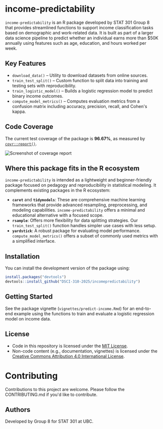 # income-predictability

`income-predictability` is an R package developed by STAT 301 Group 8 that provides streamlined functions to support income classification tasks based on demographic and work-related data. It is built as part of a larger data science pipeline to predict whether an individual earns more than \$50K annually using features such as age, education, and hours worked per week.

## Key Features

- `download_data()` – Utility to download datasets from online sources.
- `train_test_split()` – Custom function to split data into training and testing sets with reproducibility.
- `train_logistic_model()` – Builds a logistic regression model to predict binary income outcomes.
- `compute_model_metrics()` – Computes evaluation metrics from a confusion matrix including accuracy, precision, recall, and Cohen's kappa.

## Code Coverage
The current test coverage of the package is **96.67%**, as measured by [`covr::report()`](https://covr.r-lib.org).

![Screenshot of coverage report](docs/coverage-screenshot.png)

## Where this package fits in the R ecosystem

`income-predictability` is intended as a lightweight and beginner-friendly package focused on pedagogy and reproducibility in statistical modeling. It complements existing packages in the R ecosystem:

- **`caret`** and **`tidymodels`**: These are comprehensive machine learning frameworks that provide advanced resampling, preprocessing, and modeling capabilities. `income-predictability` offers a minimal and educational alternative with a focused scope.
- **`rsample`**: Offers more flexibility for data splitting strategies. Our `train_test_split()` function handles simpler use cases with less setup.
- **`yardstick`**: A robust package for evaluating model performance. `compute_model_metrics()` offers a subset of commonly used metrics with a simplified interface.

## Installation

You can install the development version of the package using:
```r
install.packages("devtools")
devtools::install_github("DSCI-310-2025/incomepredictability")
```

## Getting Started

See the package vignette (`vignettes/predict-income.Rmd`) for an end-to-end example using the functions to train and evaluate a logistic regression model on income data.

## License

- Code in this repository is licensed under the [MIT License](LICENSE).
- Non-code content (e.g., documentation, vignettes) is licensed under the [Creative Commons Attribution 4.0 International License](https://creativecommons.org/licenses/by/4.0/).

# Contributing

Contributions to this project are welcome. Please follow the CONTRIBUTING.md if you'd like to contribute.

## Authors

Developed by Group 8 for STAT 301 at UBC.
